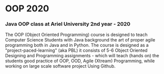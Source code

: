 # OOP 2020
### Java OOP class at Ariel University 2nd year - 2020
The OOP (Object Oriented Programming) course is designed to teach Computer Science Students with Java background the art of proper agile programming both in Java and in Python. The course is designed as a "project-paced-learning" (aka PBL) it consists of 5-6 Object Oriented Designing and Programming assignments - which will teach (hands on) the students good practice of OOP, OOD, Agile (Xtream) Programming, while working on large scale software project Using Github.
